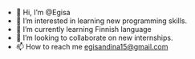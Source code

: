 - 👋 Hi, I’m @Egisa
- 👀 I’m interested in learning new programming skills.
- 🌱 I’m currently learning Finnish language
- 💞️ I’m looking to collaborate on new internships.
- 📫 How to reach me egisandina15@gmail.com

<!---
Egisa21/Egisa21 is a ✨ special ✨ repository because its `README.md` (this file) appears on your GitHub profile.
You can click the Preview link to take a look at your changes.
--->
